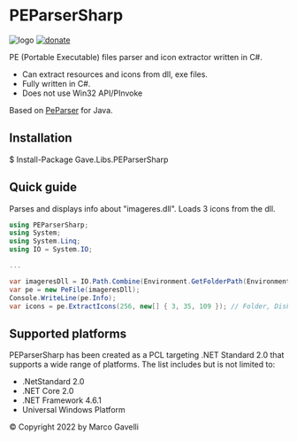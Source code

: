 # PEParserSharp

![logo](https://img.shields.io/badge/license-BSD-blue.svg)&nbsp;[![donate](https://img.shields.io/badge/Donate-PayPal-green.svg)](https://www.paypal.me/gave92)

PE (Portable Executable) files parser and icon extractor written in C#.
- Can extract resources and icons from dll, exe files.
- Fully written in C#.
- Does not use Win32 API/PInvoke

Based on [PeParser](https://github.com/dorkbox/PeParser) for Java.

## Installation

$ Install-Package Gave.Libs.PEParserSharp

## Quick guide

Parses and displays info about "imageres.dll". Loads 3 icons from the dll.

```cs
using PEParserSharp;
using System;
using System.Linq;
using IO = System.IO;

...

var imageresDll = IO.Path.Combine(Environment.GetFolderPath(Environment.SpecialFolder.Windows), "SystemResources", "imageres.dll.mun");
var pe = new PeFile(imageresDll);
Console.WriteLine(pe.Info);
var icons = pe.ExtractIcons(256, new[] { 3, 35, 109 }); // Folder, Disk, This PC
```

## Supported platforms

PEParserSharp has been created as a PCL targeting .NET Standard 2.0 that supports a wide range of platforms. The list includes but is not limited to:
* .NetStandard 2.0
* .NET Core 2.0
* .NET Framework 4.6.1
* Universal Windows Platform

© Copyright 2022 by Marco Gavelli
